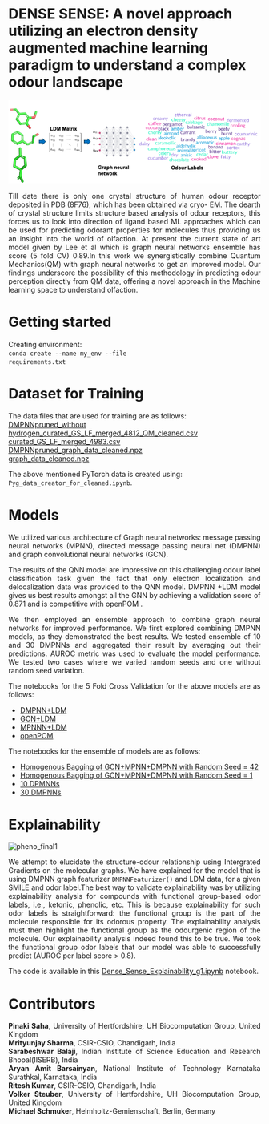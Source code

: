 #  DENSE SENSE: A novel approach utilizing an electron density augmented machine learning paradigm to understand a complex odour landscape

  ![Representation of QNN framework](https://github.com/CSIO-FPIL/Dense-Sense-ODOR/blob/main/30_ensemble_models/qnn.png)

<div align="justify"> Till date there is only one crystal structure of human odour receptor deposited in PDB
(8F76), which has been obtained via cryo- EM. The dearth of crystal structure limits
structure based analysis of odour receptors, this forces us to look into direction of ligand
based ML approaches which can be used for predicting odorant properties for molecules
thus providing us an insight into the world of olfaction. At present the current state
of art model given by Lee et al which is graph neural networks ensemble has score
(5 fold CV) 0.89.In this work we synergistically combine Quantum Mechanics(QM)
with graph neural networks to get an improved model. Our findings underscore the
possibility of this methodology in predicting odour perception directly from QM data,
offering a novel approach in the Machine learning space to understand olfaction. </div>



# Getting started
Creating environment:
<br><code>conda create --name my_env --file requirements.txt</code></br>

# Dataset for Training


The data files that are used for training are as follows:<br>
[DMPNNpruned_without hydrogen_curated_GS_LF_merged_4812_QM_cleaned.csv](https://github.com/CSIO-FPIL/Dense-Sense-ODOR/blob/main/DMPNNpruned_without%20hydrogen_curated_GS_LF_merged_4812_QM_cleaned.csv) <br>
[curated_GS_LF_merged_4983.csv](https://github.com/CSIO-FPIL/Dense-Sense-ODOR/blob/main/curated_GS_LF_merged_4983.csv) <br>
[DMPNNpruned_graph_data_cleaned.npz](https://github.com/CSIO-FPIL/Dense-Sense-ODOR/blob/main/DMPNNpruned_graph_data_cleaned.npz) <br>
[graph_data_cleaned.npz](https://github.com/CSIO-FPIL/Dense-Sense-ODOR/blob/main/graph_data_cleaned.npz)  <br>

The above mentioned PyTorch data is created using: <code>Pyg_data_creator_for_cleaned.ipynb</code>.

# Models
<div align="justify"> We utilized various architecture of Graph neural
networks: message passing neural networks (MPNN), directed message passing neural net
(DMPNN) and graph convolutional neural networks (GCN). <br>

The results of the QNN model are impressive on this challenging odour label classification task given the fact that only electron localization and delocalization data was provided to the QNN model. DMPNN +LDM model gives us best results amongst all the GNN by achieving a validation score of 0.871 and is competitive with openPOM . <br>

We then employed an ensemble approach to combine graph neural networks for improved performance. We first explored combining DMPNN models, as they demonstrated the best results. We tested ensemble of 10 and 30 DMPNNs and aggregated their result by averaging out their predictions. AUROC metric was used to evaluate the model performance. We tested two cases where we varied random seeds and one without random seed variation. <br>

The notebooks for the 5 Fold Cross Validation for the above models are as follows:
* [DMPNN+LDM](https://github.com/CSIO-FPIL/Dense-Sense-ODOR/blob/main/5CV_DMPNN_LDM_40_epochs.ipynb)
* [GCN+LDM](https://github.com/CSIO-FPIL/Dense-Sense-ODOR/blob/main/5CV_GCN_LDM_40_epochs.ipynb)
* [MPNNN+LDM](https://github.com/CSIO-FPIL/Dense-Sense-ODOR/blob/main/5CV_LDM_POM_40_epoch.ipynb)
* [openPOM](https://github.com/CSIO-FPIL/Dense-Sense-ODOR/blob/main/5CV_POM_40_epochs.ipynb)

The notebooks for the ensemble of models are as follows:
* [Homogenous Bagging of GCN+MPNN+DMPNN with Random Seed = 42](https://github.com/CSIO-FPIL/Dense-Sense-ODOR/blob/main/bagging/gcn_pom_dmpnn_ensemble_homogenous_bagging%20_42.ipynb)
* [Homogenous Bagging of GCN+MPNN+DMPNN with Random Seed = 1](https://github.com/CSIO-FPIL/Dense-Sense-ODOR/blob/main/bagging/gcn_pom_dmpnn_ensemble_homogenous_bagging_1.ipynb)
* [10 DPMNNs](https://github.com/CSIO-FPIL/Dense-Sense-ODOR/blob/main/DMPNN_LDM_ensemble_homogenous_bagging_10.ipynb)
* [30 DMPNNs](https://github.com/CSIO-FPIL/Dense-Sense-ODOR/blob/main/DMPNN_LDM_ensemble_homogenous_bagging_30.ipynb)

# Explainability

<img width="858" alt="pheno_final1" src="https://github.com/user-attachments/assets/2c33c155-7466-49c1-9ef0-217dc52945bf" /> <br>


<div align="justify">We attempt to elucidate the structure-odour relationship using Intergrated Gradients on the molecular graphs. We have explained for the model that is using DMPNN graph featurizer <code>DMPNNFeaturizer()</code> and LDM data, for a given SMILE and odor label.The best way to validate explainability was by utilizing explainability analysis for compounds with functional group-based odor labels, i.e., ketonic, phenolic, etc. This is because
explainability for such odor labels is straightforward: the functional group is the part of
the molecule responsible for its odorous property. The explainability analysis must then
highlight the functional group as the odourgenic region of the molecule.
Our explainability analysis indeed found this to be true. We took the functional group
odor labels that our model was able to successfully predict (AUROC per label score > 0.8). <br>

 
The code is available in this [Dense_Sense_Explainability_g1.ipynb](https://github.com/CSIO-FPIL/Dense-Sense-ODOR/blob/main/Dense_Sense_Explainability_g1.ipynb) notebook.</div>

# Contributors
**Pinaki Saha**, University of Hertfordshire, UH Biocomputation Group, United Kingdom <br>
**Mrityunjay Sharma**, CSIR-CSIO, Chandigarh, India                
**Sarabeshwar Balaji**, Indian Institute of Science Education and Research Bhopal(IISERB), India <br>
**Aryan Amit Barsainyan**, National Institute of Technology Karnataka Surathkal, Karnataka, India<br>
**Ritesh Kumar**, CSIR-CSIO, Chandigarh, India<br>
**Volker Steuber**, University of Hertfordshire, UH Biocomputation Group, United Kingdom <br>
**Michael Schmuker**, Helmholtz-Gemienschaft, Berlin, Germany <br>
